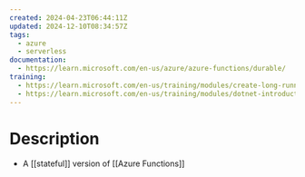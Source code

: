 ```yaml
---
created: 2024-04-23T06:44:11Z
updated: 2024-12-10T08:34:57Z
tags:
  - azure
  - serverless
documentation:
  - https://learn.microsoft.com/en-us/azure/azure-functions/durable/
training:
  - https://learn.microsoft.com/en-us/training/modules/create-long-running-serverless-workflow-with-durable-functions/
  - https://learn.microsoft.com/en-us/training/modules/dotnet-introduction/
---
```

# Description
- A [[stateful]] version of [[Azure Functions]]